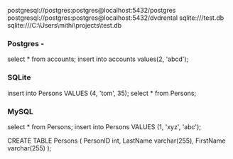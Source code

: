 postgresql://postgres:postgres@localhost:5432/postgres
postgresql://postgres:postgres@localhost:5432/dvdrental
sqlite:///test.db
sqlite:///C:\Users\mithi\projects\test.db

### Postgres -

select * from accounts;
insert into accounts values(2, 'abcd');

### SQLite

insert into Persons VALUES (4, 'tom', 35);
select * from Persons;

### MySQL

select * from Persons;
insert into Persons VALUES (1, 'xyz', 'abc');

CREATE TABLE Persons (
    PersonID int,
    LastName varchar(255),
    FirstName varchar(255)
);

